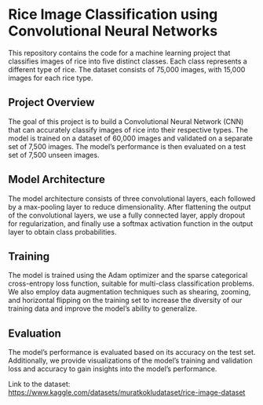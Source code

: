 # Rice Image Classification using Convolutional Neural Networks

This repository contains the code for a machine learning project that classifies images of rice into five distinct classes. Each class represents a different type of rice. The dataset consists of 75,000 images, with 15,000 images for each rice type.

## Project Overview

The goal of this project is to build a Convolutional Neural Network (CNN) that can accurately classify images of rice into their respective types. The model is trained on a dataset of 60,000 images and validated on a separate set of 7,500 images. The model’s performance is then evaluated on a test set of 7,500 unseen images.

## Model Architecture

The model architecture consists of three convolutional layers, each followed by a max-pooling layer to reduce dimensionality. After flattening the output of the convolutional layers, we use a fully connected layer, apply dropout for regularization, and finally use a softmax activation function in the output layer to obtain class probabilities.

## Training

The model is trained using the Adam optimizer and the sparse categorical cross-entropy loss function, suitable for multi-class classification problems. We also employ data augmentation techniques such as shearing, zooming, and horizontal flipping on the training set to increase the diversity of our training data and improve the model’s ability to generalize.

## Evaluation

The model’s performance is evaluated based on its accuracy on the test set. Additionally, we provide visualizations of the model’s training and validation loss and accuracy to gain insights into the model’s performance.

Link to the dataset: 
https://www.kaggle.com/datasets/muratkokludataset/rice-image-dataset
